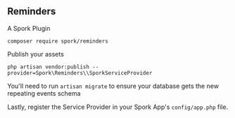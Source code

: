 ## Reminders

A Spork Plugin

```
composer require spork/reminders
```

Publish your assets

```
php artisan vendor:publish --provider=Spork\Reminders\\SporkServiceProvider
```

You'll need to run `artisan migrate` to ensure your database gets the new repeating events schema

Lastly, register the Service Provider in your Spork App's `config/app.php` file.
